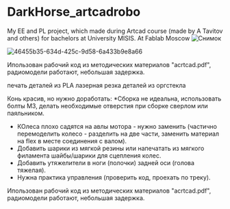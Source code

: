 # DarkHorse_artcadrobo
My EE and PL project, which made during Artcad course (made by A Tavitov and others) for bachelors at University MISIS. At Fablab Moscow
![Снимок](https://github.com/anna0125/DarkHorse_artcadrobo/assets/17871384/e605ac31-efcd-4363-98b2-32c0c79b5ac3)

![46455b35-634d-425c-9d58-6a433b9e8a66](https://github.com/anna0125/DarkHorse_artcadrobo/assets/17871384/fc645aa2-de97-47b6-be0c-516efad24308)


Ипользован рабочий код из методических материалов "acrtcad.pdf", радиомодели работают, небольшая задержка. 

печать деталей из PLA
лазерная резка деталей из оргстекла

Конь красив, но нужно доработать:
*Сборка не идеальна, использовать болты М3, делать необходимые отверстия при сборке сверлом или паяльником.

+ КОлеса плохо садятся на авлы мотора - нужно заменить (частично перемоделить колесо - разделить на две части, заменить материал на flex в месте соединения с валом).
+ Добавить шарики из мягкой резины или напечатать из мягкого филамента шайбы/шарики для сцепления колес.
+ Добавить утяжелители в ноги (полочки) задней оси (голова тяжелая).
+ Нужна практика управления (проверить код, проехать по треку).

Ипользован рабочий код из методических материалов "acrtcad.pdf", радиомодели работают, небольшая задержка. 



